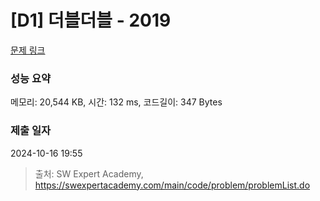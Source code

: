 # [D1] 더블더블 - 2019 

[문제 링크](https://swexpertacademy.com/main/code/problem/problemDetail.do?contestProbId=AV5QDEX6AqwDFAUq) 

### 성능 요약

메모리: 20,544 KB, 시간: 132 ms, 코드길이: 347 Bytes

### 제출 일자

2024-10-16 19:55



> 출처: SW Expert Academy, https://swexpertacademy.com/main/code/problem/problemList.do